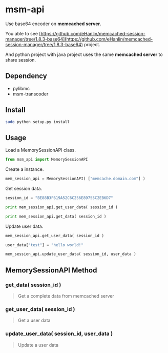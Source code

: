 msm-api
=============

Use base64 encoder on **memcached server**.

You able to see [https://github.com/eHanlin/memcached-session-manager/tree/1.8.3-base64](https://github.com/eHanlin/memcached-session-manager/tree/1.8.3-base64) project.

And python project with java project uses the same **memcached server** to share session.

## Dependency

* pylibmc
* msm-transcoder

## Install

```bash
sudo python setup.py install
```

## Usage

Load a MemorySessionAPI class.

```py
from msm_api import MemorySessionAPI
```

Create a instance.

```py
mem_session_api = MemorySessionAPI( ["memcache.domain.com"] )
```

Get session data.

```py
session_id = "BE88B3F619A52C6C256E89755C2EB6D7"

print mem_session_api.get_user_data( session_id )

print mem_session_api.get_data( session_id )
```

Update user data.

```py
mem_session_api.get_user_data( session_id )

user_data["test"] = "hello world!"

mem_session_api.update_user_data( session_id, user_data )
```

## MemorySessionAPI Method

### get_data( session_id )
> Get a complete data from memcached server

### get_user_data( session_id )
> Get a user data

### update_user_data( session_id, user_data )
> Update a user data
